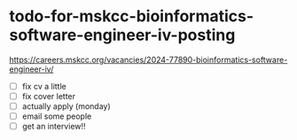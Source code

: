 # todo-for-mskcc-bioinformatics-software-engineer-iv-posting

https://careers.mskcc.org/vacancies/2024-77890-bioinformatics-software-engineer-iv/

- [ ] fix cv a little
- [ ] fix cover letter
- [ ] actually apply (monday)
- [ ] email some people
- [ ] get an interview!!

